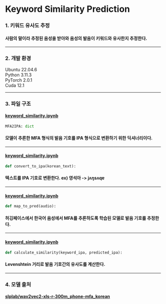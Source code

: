 # Keyword Similarity Prediction
### 1. 키워드 유사도 추정
#### 사람의 말이라 추정된 음성을 받아와 음성의 발음이 키워드와 유사한지 추정한다.
---
### 2. 개발 환경
Ubuntu 22.04.6  
Python 3.11.3  
PyTorch 2.0.1  
Cuda 12.1

---
### 3. 파일 구조
#### [keyword_similarity.ipynb](https://github.com/KOBOT-BOARD12/seeyoursound-model-serving/blob/keyword_similarity/keyword_similarity/keyword_similarity.ipynb)
 ```python
MFA2IPA: dict
 ```
#### 모델이 추론한 MFA 형식의 발음 기호를 IPA 형식으로 변환하기 위한 딕셔너리이다.
---
#### [keyword_similarity.ipynb](https://github.com/KOBOT-BOARD12/seeyoursound-model-serving/blob/keyword_similarity/keyword_similarity/keyword_similarity.ipynb)

 ```python
def convert_to_ipa(korean_text):
 ```
 
#### 텍스트를 IPA 기호로 변환한다. ex) 영석아 -> jʌŋsʌqɐ
---
#### [keyword_similarity.ipynb](https://github.com/KOBOT-BOARD12/seeyoursound-model-serving/blob/keyword_similarity/keyword_similarity/keyword_similarity.ipynb)

 ```python
def map_to_pred(audio):
 ```
#### 허깅페이스에서 한국어 음성에서 MFA를 추론하도록 학습된 모델로 발음 기호를 추정한다.
---
#### [keyword_similarity.ipynb](https://github.com/KOBOT-BOARD12/seeyoursound-model-serving/blob/keyword_similarity/keyword_similarity/keyword_similarity.ipynb)

 ```python
def calculate_similarity(keyword_ipa, predicted_ipa):
 ```
#### Levenshtein 거리로 발음 기호간의 유사도를 계산한다.
---
### 4. 모델 출처
#### [slplab/wav2vec2-xls-r-300m_phone-mfa_korean](https://huggingface.co/slplab/wav2vec2-xls-r-300m_phone-mfa_korean)




